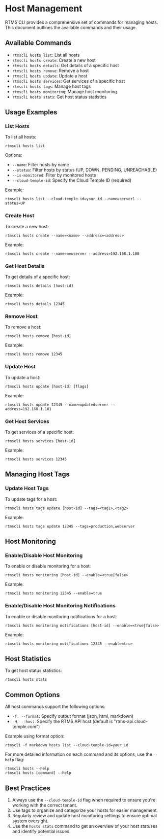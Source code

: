 # Host Management

RTMS CLI provides a comprehensive set of commands for managing hosts. This document outlines the available commands and their usage.

## Available Commands

- `rtmscli hosts list`: List all hosts
- `rtmscli hosts create`: Create a new host
- `rtmscli hosts details`: Get details of a specific host
- `rtmscli hosts remove`: Remove a host
- `rtmscli hosts update`: Update a host
- `rtmscli hosts services`: Get services of a specific host
- `rtmscli hosts tags`: Manage host tags
- `rtmscli hosts monitoring`: Manage host monitoring
- `rtmscli hosts stats`: Get host status statistics

## Usage Examples

### List Hosts

To list all hosts:

```
rtmscli hosts list
```

Options:
- `--name`: Filter hosts by name
- `--status`: Filter hosts by status (UP, DOWN, PENDING, UNREACHABLE)
- `--is-monitored`: Filter by monitored hosts
- `--cloud-temple-id`: Specify the Cloud Temple ID (required)

Example:
```
rtmscli hosts list --cloud-temple-id=your_id --name=server1 --status=UP
```

### Create Host

To create a new host:

```
rtmscli hosts create --name=<name> --address=<address>
```

Example:
```
rtmscli hosts create --name=newserver --address=192.168.1.100
```

### Get Host Details

To get details of a specific host:

```
rtmscli hosts details [host-id]
```

Example:
```
rtmscli hosts details 12345
```

### Remove Host

To remove a host:

```
rtmscli hosts remove [host-id]
```

Example:
```
rtmscli hosts remove 12345
```

### Update Host

To update a host:

```
rtmscli hosts update [host-id] [flags]
```

Example:
```
rtmscli hosts update 12345 --name=updatedserver --address=192.168.1.101
```

### Get Host Services

To get services of a specific host:

```
rtmscli hosts services [host-id]
```

Example:
```
rtmscli hosts services 12345
```

## Managing Host Tags

### Update Host Tags

To update tags for a host:

```
rtmscli hosts tags update [host-id] --tags=<tag1>,<tag2>
```

Example:
```
rtmscli hosts tags update 12345 --tags=production,webserver
```

## Host Monitoring

### Enable/Disable Host Monitoring

To enable or disable monitoring for a host:

```
rtmscli hosts monitoring [host-id] --enable=<true|false>
```

Example:
```
rtmscli hosts monitoring 12345 --enable=true
```

### Enable/Disable Host Monitoring Notifications

To enable or disable monitoring notifications for a host:

```
rtmscli hosts monitoring notifications [host-id] --enable=<true|false>
```

Example:
```
rtmscli hosts monitoring notifications 12345 --enable=true
```

## Host Statistics

To get host status statistics:

```
rtmscli hosts stats
```

## Common Options

All host commands support the following options:

- `-f, --format`: Specify output format (json, html, markdown)
- `-H, --host`: Specify the RTMS API host (default is "rtms-api.cloud-temple.com")

Example using format option:
```
rtmscli -f markdown hosts list --cloud-temple-id=your_id
```

For more detailed information on each command and its options, use the `--help` flag:

```
rtmscli hosts --help
rtmscli hosts [command] --help
```

## Best Practices

1. Always use the `--cloud-temple-id` flag when required to ensure you're working with the correct tenant.
2. Use tags to organize and categorize your hosts for easier management.
3. Regularly review and update host monitoring settings to ensure optimal system oversight.
4. Use the `hosts stats` command to get an overview of your host statuses and identify potential issues.


